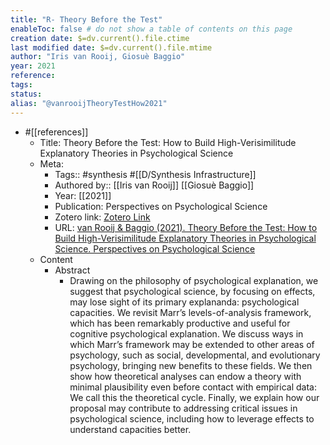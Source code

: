 ```yaml
---
title: "R- Theory Before the Test"
enableToc: false # do not show a table of contents on this page
creation date: $=dv.current().file.ctime
last modified date: $=dv.current().file.mtime
author: "Iris van Rooij, Giosuè Baggio"
year: 2021
reference: 
tags: 
status: 
alias: "@vanrooijTheoryTestHow2021"
---
```


-   #[[references]]
    -   Title: Theory Before the Test: How to Build High-Verisimilitude Explanatory Theories in Psychological Science
    -   Meta:
        -   Tags:: #synthesis #[[D/Synthesis Infrastructure]]
        -   Authored by:: [[Iris van Rooij]] [[Giosuè Baggio]]
        -   Year: [[2021]]
        -   Publication: Perspectives on Psychological Science
        -   Zotero link: [Zotero Link](zotero://select/items/7_8VR6TDJ7)
        -   URL: [van Rooij & Baggio (2021). Theory Before the Test: How to Build High-Verisimilitude Explanatory Theories in Psychological Science. Perspectives on Psychological Science](https://journals.sagepub.com/doi/abs/10.1177/1745691620970604)
    -   Content
        -   Abstract
            -   Drawing on the philosophy of psychological explanation, we suggest that psychological science, by focusing on effects, may lose sight of its primary explananda: psychological capacities. We revisit Marr’s levels-of-analysis framework, which has been remarkably productive and useful for cognitive psychological explanation. We discuss ways in which Marr’s framework may be extended to other areas of psychology, such as social, developmental, and evolutionary psychology, bringing new benefits to these fields. We then show how theoretical analyses can endow a theory with minimal plausibility even before contact with empirical data: We call this the theoretical cycle. Finally, we explain how our proposal may contribute to addressing critical issues in psychological science, including how to leverage effects to understand capacities better.